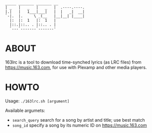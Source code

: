 ```
_____ _______ _______ __           
| _   |   _   |   _   |  .----.----.
|.|   |   1___|___|   |  |   _|  __|
`-|.  |.     \ _(__   |__|__| |____|
  |:  |:  1   |:  1   |             
  |::.|::.. . |::.. . |             
  `---`-------`-------'    
```


# ABOUT

163lrc is a tool to download time-synched lyrics (as LRC files) from https://music.163.com, for use with Plexamp and other media players.


# HOWTO

Usage:  `./163lrc.sh [argument]`

Available argumets:

  - `search_query`  search for a song by artist and title; use best match
  - `song_id`       specify a song by its numeric ID on https://music.163.com
